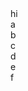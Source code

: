

<div>
<div display="flex" align-content="flex-start" background="red">
  hi
</div>


<div display="flex"  flex-direction="row" align-content="flex-end">

<div display="flex"  flex-direction="column" align-content="flex-end">
  <div > a</div>
    <div > b</div>
    <div > c</div>
</div>
  <div display="flex"flex-direction="column" align-content="flex-right">
  <div > d</div>
    <div > e</div>
    <div > f</div>
</div>
</div>
  </div>

<div>




